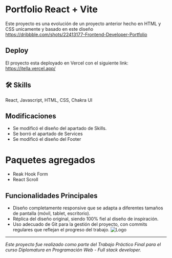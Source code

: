
# Portfolio React + Vite

Este proyecto es una evolución de un proyecto anterior hecho en HTML y CSS unicamente y basado en este diseño https://dribbble.com/shots/22413177-Frontend-Developer-Portfolio 


## Deploy
El proyecto esta deployado en Vercel con el siguiente link: https://jtella.vercel.app/
## 🛠 Skills
React, Javascript, HTML, CSS,
Chakra UI

## Modificaciones
- Se modificó el diseño del apartado de Skills.
- Se borró el apartado de Services
- Se modificó el diseño del Footer

# Paquetes agregados
- Reak Hook Form
- React Scroll

## Funcionalidades Principales
- Diseño completamente responsive que se adapta a diferentes tamaños de pantalla (móvil, tablet, escritorio).
- Réplica del diseño original, siendo 100% fiel al diseño de inspiración.
- Uso adecuado de Git para la gestión del proyecto, con commits regulares que reflejan el progreso del trabajo.
![Logo](https://cdni.iconscout.com/illustration/premium/thumb/coding-project-1884980-1597918.png)

---

*Este proyecto fue realizado como parte del Trabajo Práctico Final para el curso Diplomatura en Programación Web - Full stack developer.*
